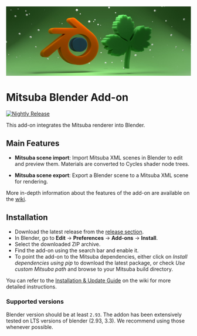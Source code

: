 ![Addon Banner](res/banner.jpg)

# Mitsuba Blender Add-on

[![Nightly Release](https://github.com/mitsuba-renderer/mitsuba-blender/actions/workflows/nightly_release.yml/badge.svg)](https://github.com/mitsuba-renderer/mitsuba-blender/actions/workflows/nightly_release.yml)

This add-on integrates the Mitsuba renderer into Blender.

## Main Features

* **Mitsuba scene import**: Import Mitsuba XML scenes in Blender to edit and preview them. Materials are converted to Cycles shader node trees.

* **Mitsuba scene export**: Export a Blender scene to a Mitsuba XML scene for rendering.

More in-depth information about the features of the add-on are available on the [wiki](https://github.com/mitsuba-renderer/mitsuba-blender/wiki).

## Installation

- Download the latest release from the [release section](https://github.com/mitsuba-renderer/mitsuba-blender/releases).
- In Blender, go to **Edit** -> **Preferences** -> **Add-ons** -> **Install**.
- Select the downloaded ZIP archive.
- Find the add-on using the search bar and enable it.
- To point the add-on to the Mitsuba dependencies, either click on *Install dependencies using pip* to download the latest package, or check *Use custom Mitsuba path* and browse to your Mitsuba build directory.

You can refer to the [Installation & Update Guide](https://github.com/mitsuba-renderer/mitsuba-blender/wiki/Installation-&-Update-Guide) on the wiki for more detailed instructions.

### Supported versions

Blender version should be at least `2.93`. The addon has been extensively tested
on LTS versions of blender (2.93, 3.3). We recommend using those whenever
possible.
